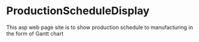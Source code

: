 # ProductionScheduleDisplay
This asp web page site is to show production schedule to manufacturing in the form of Gantt chart
